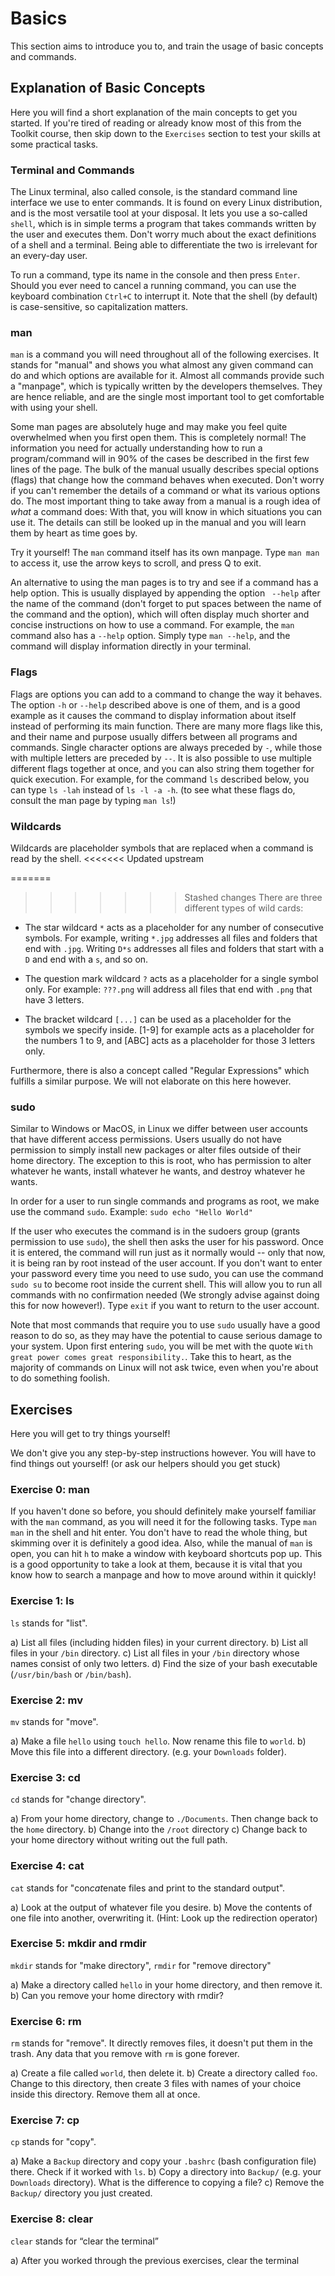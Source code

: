 # Basics

This section aims to introduce you to, and train the usage of basic concepts and commands.

## Explanation of Basic Concepts

Here you will find a short explanation of the main concepts to get you started.
If you're tired of reading or already know most of this from the Toolkit course, then skip down to the `Exercises` section to test your skills at some practical tasks.

### Terminal and Commands

The Linux terminal, also called console, is the standard command line interface we use to enter commands. It is found on every Linux distribution, and is the most versatile tool at your disposal. It lets you use a so-called `shell`, which is in simple terms a program that takes commands written by the user and executes them. Don't worry much about the exact definitions of a shell and a terminal. Being able to differentiate the two is irrelevant for an every-day user.

To run a command, type its name in the console and then press `Enter`. Should you ever need to cancel a running command, you can use the keyboard combination `Ctrl+C` to interrupt it. Note that the shell (by default) is case-sensitive, so capitalization matters.

### man

`man` is a command you will need throughout all of the following exercises. 
It stands for "manual" and shows you what almost any given command can do and which options are available for it. 
Almost all commands provide such a "manpage", which is typically written by the developers themselves. They are hence reliable, and are the single most important tool to get comfortable with using your shell.

Some man pages are absolutely huge and may make you feel quite overwhelmed when you first open them. This is completely normal!
 The information you need for actually understanding how to run a program/command will in 90% of the cases be described in the first few lines of the page. 
The bulk of the manual usually describes special options (flags) that change how the command behaves when executed. 
Don't worry if you can't remember the details of a command or what its various options do. 
The most important thing to take away from a manual is a rough idea of *what* a command does: With that, you will know in which situations you can use it. The details can still be looked up in the manual and you will learn them by heart as time goes by.

Try it yourself! The `man` command itself has its own manpage. Type `man man` to access it, use the arrow keys to scroll, and press Q to exit.

An alternative to using the man pages is to try and see if a command has a help option. This is usually displayed by appending the option ` --help` after the name of the command (don't forget to put spaces between the name of the command and the option), which will often display much shorter and concise instructions on how to use a command. For example, the `man` command also has a `--help` option. Simply type `man --help`, and the command will display information directly in your terminal.


### Flags

Flags are options you can add to a command to change the way it behaves. The option `-h` or `--help` described above is one of them, and is a good example as it causes the command to display information about itself instead of performing its main function. There are many more flags like this, and their name and purpose usually differs between all programs and commands. Single character options are always preceded by `-`, while those with multiple letters are preceded by `--`. It is also possible to use multiple different flags together at once, and you can also string them together for quick execution. For example, for the command `ls` described below, you can type `ls -lah` instead of `ls -l -a -h`. (to see what these flags do, consult the man page by typing `man ls`!)

### Wildcards

Wildcards are placeholder symbols that are replaced when a command is read by the shell.
<<<<<<< Updated upstream

=======
>>>>>>> Stashed changes
There are three different types of wild cards:

* The star wildcard `*` acts as a placeholder for any number of consecutive symbols. For example, writing `*.jpg` addresses all files and folders that end with `.jpg`. Writing `D*s` addresses all files and folders that start with a `D` and end with a `s`, and so on. 

* The question mark wildcard `?` acts as a placeholder for a single symbol only. For example: `???.png` will address all files that end with `.png` that have 3 letters. 

* The bracket wildcard `[...]` can be used as a placeholder for the symbols we specify inside. [1-9] for example acts as a placeholder for the numbers 1 to 9, and [ABC] acts as a placeholder for those 3 letters only.

Furthermore, there is also a concept called "Regular Expressions" which fulfills a similar purpose. We will not elaborate on this here however.

### sudo

Similar to Windows or MacOS, in Linux we differ between user accounts that have different access permissions. Users usually do not have permission to simply install new packages or alter files outside of their home directory. The exception to this is root, who has permission to alter whatever he wants, install whatever he wants, and destroy whatever he wants. 

In order for a user to run single commands and programs as root, we make use the command `sudo`. 
Example: `sudo echo "Hello World"`

If the user who executes the command is in the sudoers group (grants permission to use `sudo`), the shell then asks the user for his password. Once it is entered, the command will run just as it normally would -- only that now, it is being ran by root instead of the user account. If you don't want to enter your password every time you need to use sudo, you can use the command `sudo su` to become root inside the current shell. This will allow you to run all commands with no confirmation needed (We strongly advise against doing this for now however!). Type `exit` if you want to return to the user account.

Note that most commands that require you to use `sudo` usually have a good reason to do so, as they may have the potential to cause serious damage to your system. Upon first entering `sudo`, you will be met with the quote `With great power comes great responsibility.`. Take this to heart, as the majority of commands on Linux will not ask twice, even when you're about to do something foolish.

## Exercises

Here you will get to try things yourself!

We don't give you any step-by-step instructions however. You will have to find things out yourself! (or ask our helpers should you get stuck)

### Exercise 0: man

If you haven't done so before, you should definitely make yourself familiar with the `man` command, as you will need it for the following tasks. Type `man man` in the shell and hit enter. You don't have to read the whole thing, but skimming over it is definitely a good idea. Also, while the manual of `man` is open, you can hit `h` to make a window with keyboard shortcuts pop up. This is a good opportunity to take a look at them, because it is vital that you know how to search a manpage and how to move around within it quickly!

### Exercise 1: ls

`ls` stands for "list".

a) List all files (including hidden files) in your current directory.
b) List all files in your `/bin` directory.
c) List all files in your `/bin` directory whose names consist of only two letters.
d) Find the size of your bash executable (`/usr/bin/bash` or `/bin/bash`).

### Exercise 2: mv

`mv` stands for "move".

a) Make a file `hello` using `touch hello`. Now rename this file to `world`.
b) Move this file into a different directory. (e.g. your `Downloads` folder).

### Exercise 3: cd

`cd` stands for "change directory".

a) From your home directory, change to `./Documents`. Then change back to the `home` directory.
b) Change into the `/root` directory
c) Change back to your home directory without writing out the full path.

### Exercise 4: cat

`cat` stands for "con*cat*enate files and print to the standard output".

a) Look at the output of whatever file you desire.
b) Move the contents of one file into another, overwriting it. 
(Hint: Look up the redirection operator)

### Exercise 5: mkdir and rmdir

`mkdir` stands for "make directory", `rmdir` for "remove directory"

a) Make a directory called `hello` in your home directory, and then remove it.
b) Can you remove your home directory with rmdir?

### Exercise 6: rm

`rm` stands for "remove". It directly removes files, it doesn't put them in the trash. Any data that you remove with `rm` is gone forever.

a) Create a file called `world`, then delete it.
b) Create a directory called `foo`. Change to this directory, then create 3 files with names of your choice inside this directory. Remove them all at once.

### Exercise 7: cp

`cp` stands for "copy".

a) Make a `Backup` directory and copy your `.bashrc` (bash configuration file) there. Check if it worked with `ls`.
b) Copy a directory into `Backup/` (e.g. your `Downloads` directory). What is the difference to copying a file?
c) Remove the `Backup/` directory you just created.

### Exercise 8:  clear

`clear` stands for “clear the terminal”

a) After you worked through the previous exercises, clear the terminal


